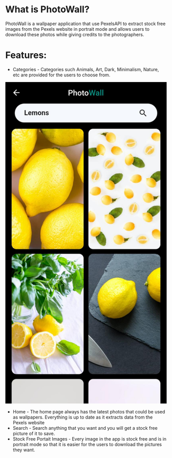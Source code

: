 # What is PhotoWall?

PhotoWall is a wallpaper application that use PexelsAPI to extract stock free images from the Pexels website in portrait mode and allows users to download these photos while giving credits to the photographers.

# Features:

* Categories - Categories such Animals, Art, Dark, Minimalism, Nature, etc are provided for the users to choose from. 

<img src = "/1.jpeg">

* Home - The home page always has the latest photos that could be used as wallpapers. Everything is up to date as it extracts data from the Pexels website
* Search - Search anything that you want and you will get a stock free picture of it to save. 
* Stock Free Portait Images - Every image in the app is stock free and is in portrait mode so that it is easier for the users to download the pictures they want. 

